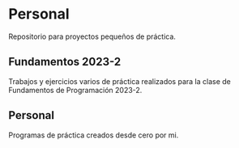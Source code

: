 # Personal

Repositorio para proyectos pequeños de práctica.

## Fundamentos 2023-2

Trabajos y ejercicios varios de práctica realizados para la clase de Fundamentos de Programación 2023-2.

## Personal

Programas de práctica creados desde cero por mi.